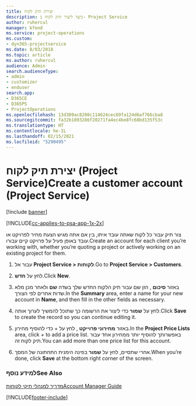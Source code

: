 ```yaml
---
title: יצירת תיק לקוח
description: כיצד ליצור תיק לקוח ב- Project Service
author: ruhercul
manager: kfend
ms.service: project-operations
ms.custom:
- dyn365-projectservice
ms.date: 8/03/2018
ms.topic: article
ms.author: ruhercul
audience: Admin
search.audienceType:
- admin
- customizer
- enduser
search.app:
- D365CE
- D365PS
- ProjectOperations
ms.openlocfilehash: 13d309ac8200c114624cec69fa124d6af766cba8
ms.sourcegitcommit: fa32b1893286f20271fa4ec4be8fc68bd135f53c
ms.translationtype: HT
ms.contentlocale: he-IL
ms.lasthandoff: 02/15/2021
ms.locfileid: "5290495"
---
```

# <a name="create-a-customer-account-project-service"></a><span data-ttu-id="ac509-103">יצירת תיק לקוח (Project Service)</span><span class="sxs-lookup"><span data-stu-id="ac509-103">Create a customer account (Project Service)</span></span>

[!include [banner](../includes/psa-now-project-operations.md)]

[!INCLUDE[cc-applies-to-psa-app-1x-2x](../includes/cc-applies-to-psa-app-1x-2x.md)]

<span data-ttu-id="ac509-104">צור תיק עבור כל לקוח שאתה עובד איתו, בין אם אתה מגיש הצעת מחיר לפרויקט או עובד באופן פעיל על פרויקט קיים עבורו.</span><span class="sxs-lookup"><span data-stu-id="ac509-104">Create an account for each client you’re working with, whether you’re quoting a project or actively working on an existing project for them.</span></span>  
  
1.  <span data-ttu-id="ac509-105">עבור אל **Project Service > לקוחות**.</span><span class="sxs-lookup"><span data-stu-id="ac509-105">Go to **Project Service > Customers**.</span></span>  
  
2.  <span data-ttu-id="ac509-106">לחץ על **חדש**.</span><span class="sxs-lookup"><span data-stu-id="ac509-106">Click **New**.</span></span>  
  
3.  <span data-ttu-id="ac509-107">באזור **סיכום** , הזן שם עבור תיק הלקוח החדש שלך בשדה **שם** ולאחר מכן מלא שדות אחרים לפי הצורך.</span><span class="sxs-lookup"><span data-stu-id="ac509-107">In the **Summary** area, enter a name for your new account in **Name**, and then fill in the other fields as necessary.</span></span>  
  
4.  <span data-ttu-id="ac509-108">לחץ על **שמור** כדי ליצור את הרשומה כך שתוכל להמשיך לערוך אותה.</span><span class="sxs-lookup"><span data-stu-id="ac509-108">Click **Save** to create the record so you can continue editing it.</span></span>  
  
5.  <span data-ttu-id="ac509-109">באזור **מחירוני פרוייקט** , לחץ על + כדי להוסיף מחירון.</span><span class="sxs-lookup"><span data-stu-id="ac509-109">In the **Project Price Lists** area, click + to add a price list.</span></span> <span data-ttu-id="ac509-110">באפשרותך להוסיף יותר ממחירון אחד עבור תיק לקוח זה.</span><span class="sxs-lookup"><span data-stu-id="ac509-110">You can add more than one price list for this account.</span></span>  
  
6.  <span data-ttu-id="ac509-111">אחרי שתסיים, לחץ על **שמור** בפינה הימנית התחתונה של המסך.</span><span class="sxs-lookup"><span data-stu-id="ac509-111">When you’re done, click **Save** at the bottom right corner of the screen.</span></span>  
  
### <a name="see-also"></a><span data-ttu-id="ac509-112">למידע נוסף</span><span class="sxs-lookup"><span data-stu-id="ac509-112">See Also</span></span>  
 [<span data-ttu-id="ac509-113">מדריך למנהלי תיקי לקוחות</span><span class="sxs-lookup"><span data-stu-id="ac509-113">Account Manager Guide</span></span>](../psa/account-manager-guide.md)


[!INCLUDE[footer-include](../includes/footer-banner.md)]